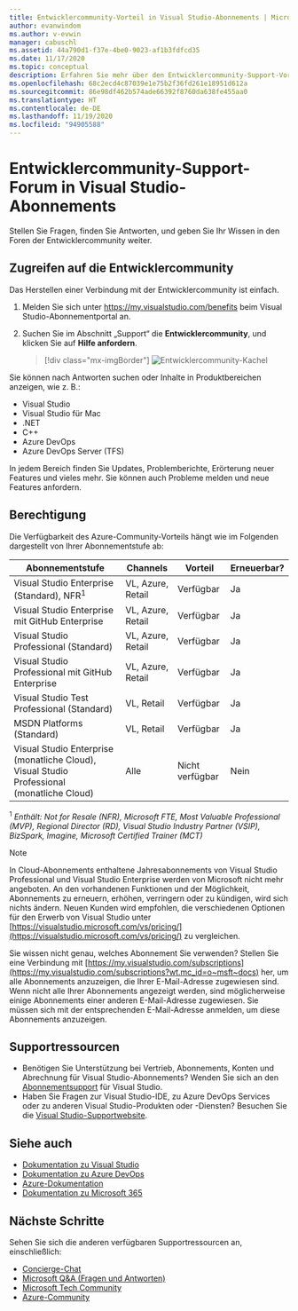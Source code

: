 ```yaml
---
title: Entwicklercommunity-Vorteil in Visual Studio-Abonnements | Microsoft-Dokumentation
author: evanwindom
ms.author: v-evwin
manager: cabuschl
ms.assetid: 44a790d1-f37e-4be0-9023-af1b3fdfcd35
ms.date: 11/17/2020
ms.topic: conceptual
description: Erfahren Sie mehr über den Entwicklercommunity-Support-Vorteil in ausgewählten Visual Studio-Abonnements.
ms.openlocfilehash: 68c2ecd4c87039e1e75b2f36fd261e18951d612a
ms.sourcegitcommit: 86e98df462b574ade66392f8760da638fe455aa0
ms.translationtype: HT
ms.contentlocale: de-DE
ms.lasthandoff: 11/19/2020
ms.locfileid: "94905588"
---
```

# <a name="developer-community-support-forum-in-visual-studio-subscriptions"></a>Entwicklercommunity-Support-Forum in Visual Studio-Abonnements
Stellen Sie Fragen, finden Sie Antworten, und geben Sie Ihr Wissen in den Foren der Entwicklercommunity weiter.

## <a name="access-the-developer-community"></a>Zugreifen auf die Entwicklercommunity
Das Herstellen einer Verbindung mit der Entwicklercommunity ist einfach.
1. Melden Sie sich unter <https://my.visualstudio.com/benefits> beim Visual Studio-Abonnementportal an.
0. Suchen Sie im Abschnitt „Support“ die **Entwicklercommunity**, und klicken Sie auf **Hilfe anfordern**.

   > [!div class="mx-imgBorder"]
   > ![Entwicklercommunity-Kachel](_img/vs-developer-community/vs-developer-community-tile.png "Klicken Sie auf „Hilfe anfordern“, um eine Verbindung mit der Entwicklercommunity herzustellen.")

Sie können nach Antworten suchen oder Inhalte in Produktbereichen anzeigen, wie z. B.:
- Visual Studio
- Visual Studio für Mac
- .NET
- C++
- Azure DevOps
- Azure DevOps Server (TFS)

In jedem Bereich finden Sie Updates, Problemberichte, Erörterung neuer Features und vieles mehr. Sie können auch Probleme melden und neue Features anfordern.  


## <a name="eligibility"></a>Berechtigung
Die Verfügbarkeit des Azure-Community-Vorteils hängt wie im Folgenden dargestellt von Ihrer Abonnementstufe ab:

|                                          Abonnementstufe                                           |     Channels      |    Vorteil    | Erneuerbar? |
|-------------------------------------------------------------------------------------------------------|-------------------|---------------|------------|
|                           Visual Studio Enterprise (Standard), NFR<sup>1</sup>                            | VL, Azure, Retail |   Verfügbar    |    Ja     |
|                           Visual Studio Enterprise mit GitHub Enterprise                           | VL, Azure, Retail |   Verfügbar    |    Ja     |
|                          Visual Studio Professional (Standard)                          | VL, Azure, Retail |   Verfügbar    |    Ja     |
|                          Visual Studio Professional mit GitHub Enterprise                          | VL, Azure, Retail |   Verfügbar    |    Ja     |
|                              Visual Studio Test Professional (Standard)                               |    VL, Retail     |   Verfügbar    |    Ja     |
|                                       MSDN Platforms (Standard)                                       |    VL, Retail     |   Verfügbar    |    Ja     |
| Visual Studio Enterprise (monatliche Cloud), Visual Studio Professional (monatliche Cloud)|        Alle        | Nicht verfügbar |     Nein     |

<sup>1</sup> *Enthält:  Not for Resale (NFR), Microsoft FTE, Most Valuable Professional (MVP), Regional Director (RD), Visual Studio Industry Partner (VSIP), BizSpark, Imagine, Microsoft Certified Trainer (MCT)*

> [!NOTE]
> In Cloud-Abonnements enthaltene Jahresabonnements von Visual Studio Professional und Visual Studio Enterprise werden von Microsoft nicht mehr angeboten. An den vorhandenen Funktionen und der Möglichkeit, Abonnements zu erneuern, erhöhen, verringern oder zu kündigen, wird sich nichts ändern. Neuen Kunden wird empfohlen, die verschiedenen Optionen für den Erwerb von Visual Studio unter [https://visualstudio.microsoft.com/vs/pricing/](https://visualstudio.microsoft.com/vs/pricing/) zu vergleichen.

Sie wissen nicht genau, welches Abonnement Sie verwenden?  Stellen Sie eine Verbindung mit [https://my.visualstudio.com/subscriptions](https://my.visualstudio.com/subscriptions?wt.mc_id=o~msft~docs) her, um alle Abonnements anzuzeigen, die Ihrer E-Mail-Adresse zugewiesen sind. Wenn nicht alle Ihrer Abonnements angezeigt werden, sind möglicherweise einige Abonnements einer anderen E-Mail-Adresse zugewiesen.  Sie müssen sich mit der entsprechenden E-Mail-Adresse anmelden, um diese Abonnements anzuzeigen.

## <a name="support-resources"></a>Supportressourcen
- Benötigen Sie Unterstützung bei Vertrieb, Abonnements, Konten und Abrechnung für Visual Studio-Abonnements?  Wenden Sie sich an den [Abonnementsupport](https://visualstudio.microsoft.com/subscriptions/support/) für Visual Studio.
- Haben Sie Fragen zur Visual Studio-IDE, zu Azure DevOps Services oder zu anderen Visual Studio-Produkten oder -Diensten?  Besuchen Sie die [Visual Studio-Supportwebsite](https://visualstudio.microsoft.com/support/).

## <a name="see-also"></a>Siehe auch
- [Dokumentation zu Visual Studio](/visualstudio/)
- [Dokumentation zu Azure DevOps](/azure/devops/)
- [Azure-Dokumentation](/azure/)
- [Dokumentation zu Microsoft 365](/microsoft-365/)

## <a name="next-steps"></a>Nächste Schritte
Sehen Sie sich die anderen verfügbaren Supportressourcen an, einschließlich:
- [Concierge-Chat](vs-concierge-chat.md)
- [Microsoft Q&A (Fragen und Antworten)](vs-microsoft-qa.md)
- [Microsoft Tech Community](vs-microsoft-tech-community.md)
- [Azure-Community](vs-azure-community.md)
